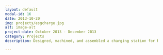 ```yaml
---
layout: default
modal-id: 16
date: 2013-10-20
img: projects/esgcharge.jpg
alt: image-alt
project-date: October 2013 - December 2013
category: Projects
description: Designed, machined, and assembled a charging station for MIT's Experimental Study Group (ESG). CAD'ed the station from scratch using SolidWorks, used the CNC router and bandsaw to cut out the pieces from MDF, and assembled and polished it.

---
```

